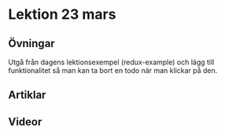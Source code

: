 # Lektion 23 mars

## Övningar

Utgå från dagens lektionsexempel (redux-example) och lägg till funktionalitet så man kan ta bort en todo när man klickar på den.

## Artiklar

## Videor